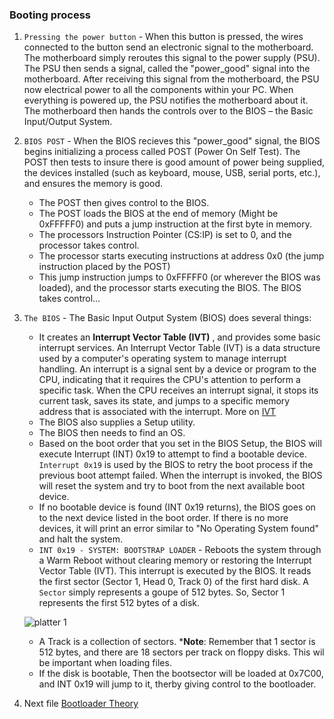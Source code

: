 ### Booting process
1. `Pressing the power button` - When this button is pressed, the wires connected to the button send an electronic signal to the motherboard. The motherboard simply reroutes this signal to the power supply (PSU). The PSU then sends a signal, called the "power_good" signal into the motherboard. After receiving this signal from the motherboard, the PSU now electrical power to all the components within your PC. When everything is powered up, the PSU notifies the motherboard about it. The motherboard then hands the controls over to the BIOS – the Basic Input/Output System.

2. `BIOS POST` - When the BIOS recieves this "power_good" signal, the BIOS begins initializing a process called POST (Power On Self Test). The POST then tests to insure there is good amount of power being supplied, the devices installed (such as keyboard, mouse, USB, serial ports, etc.), and ensures the memory is good. 
      - The POST then gives control to the BIOS. 
      - The POST loads the BIOS at the end of memory (Might be 0xFFFFF0) and puts a jump instruction at the first byte in memory.
      - The processors Instruction Pointer (CS:IP) is set to 0, and the processor takes control.
      - The processor starts executing instructions at address 0x0 (the jump instruction placed by the POST)
      - This jump instruction jumps to 0xFFFFF0 (or wherever the BIOS was loaded), and the processor starts executing the BIOS.
The BIOS takes control...

3. `The BIOS` - The Basic Input Output System (BIOS) does several things:
      - It creates an **Interrupt Vector Table (IVT)** , and provides some basic interrupt services. An Interrupt Vector Table (IVT) is a data structure used by a computer's operating system to manage interrupt handling. An interrupt is a signal sent by a device or program to the CPU, indicating that it requires the CPU's attention to perform a specific task. When the CPU receives an interrupt signal, it stops its current task, saves its state, and jumps to a specific memory address that is associated with the interrupt. More on [IVT](IVT.md)
      - The BIOS also supplies a Setup utility.
      - The BIOS then needs to find an OS. 
      - Based on the boot order that you set in the BIOS Setup, the BIOS will execute Interrupt (INT) 0x19 to attempt to find a bootable device. `Interrupt 0x19` is used by the BIOS to retry the boot process if the previous boot attempt failed. When the interrupt is invoked, the BIOS will reset the system and try to boot from the next available boot device.
      - If no bootable device is found (INT 0x19 returns), the BIOS goes on to the next device listed in the boot order. If there is no more devices, it will print an error similar to "No Operating System found" and halt the system.
      - `INT 0x19 - SYSTEM: BOOTSTRAP LOADER` - Reboots the system through a Warm Reboot without clearing memory or restoring the Interrupt Vector Table (IVT). This interrupt is executed by the BIOS. It reads the first sector (Sector 1, Head 0, Track 0) of the first hard disk. A `Sector` simply represents a goupe of 512 bytes. So, Sector 1 represents the first 512 bytes of a disk.

       
      ![platter 1](https://user-images.githubusercontent.com/65494407/231854822-b0f153e4-20f8-493a-837c-16153ef12784.gif)
       
       
      - A Track is a collection of sectors.
    ***Note**: Remember that 1 sector is 512 bytes, and there are 18 sectors per track on floppy disks. This wil be important when loading files.
      - If the disk is bootable, Then the bootsector will be loaded at 0x7C00, and INT 0x19 will jump to it, therby giving control to the bootloader.
4. Next file [Bootloader Theory]()
